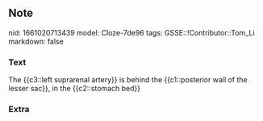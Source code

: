 ## Note
nid: 1661020713439
model: Cloze-7de96
tags: GSSE::!Contributor::Tom_Li
markdown: false

### Text
<div>
  The {{c3::left suprarenal artery}} is behind the {{c1::posterior
  wall of the lesser sac}}, in the {{c2::stomach bed}}
</div>

### Extra

